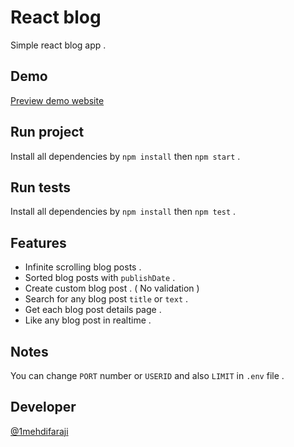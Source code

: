 # React blog

Simple react blog app .

## Demo

[Preview demo website](https://react-blog.s3-website.ir-thr-at1.arvanstorage.ir)

## Run project

Install all dependencies by `npm install` then `npm start` .

## Run tests

Install all dependencies by `npm install` then `npm test` .

## Features

- Infinite scrolling blog posts .
- Sorted blog posts with `publishDate` .
- Create custom blog post . ( No validation )
- Search for any blog post `title` or `text` .
- Get each blog post details page .
- Like any blog post in realtime .

## Notes

You can change `PORT` number or `USERID` and also `LIMIT` in `.env` file .

## Developer

[@1mehdifaraji](https://github.com/1mehdifaraji)

